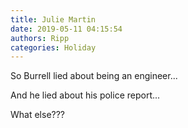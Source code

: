 ```yaml
---
title: Julie Martin
date: 2019-05-11 04:15:54
authors: Ripp
categories: Holiday
---
```


 So Burrell lied about being an engineer...

And he lied about his police report...

What else???